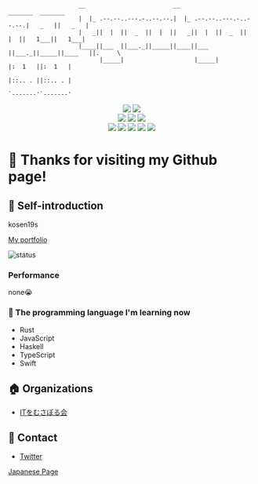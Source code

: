 ```
                    __                         __                         _______  _______
                    |  |_ .--.--..---.-..--.--.|  |_ .--.--..---.-..--.--.|   _   ||   _   |
                    |   _||  |  ||  _  ||  |  ||   _||  |  ||  _  ||  |  ||   1___||   1___|
                    |____||___  ||___._||_____||____||___  ||___._||_____||____   ||.     \
                          |_____|                    |_____|              |:  1   ||:  1   |
                                                                          |::.. . ||::.. . |
                                                                          `-------'`-------'
```

<div align="center">
<img src="https://img.shields.io/badge/age-16-9cf.svg?style=flat"></img>
<img src="https://img.shields.io/badge/たけのこ派orきのこ派-平和主義-success.svg?style=flat"></img><br>
<img src="https://img.shields.io/badge/OS-macOS-critical.svg?style=flat"></img>
<img src="https://img.shields.io/badge/Apple-respect-orange.svg?style=flat&logo=Apple"></img>
<img src="https://img.shields.io/badge/Mac-Love-ff69b4.svg?style=flat"></img><br>
<img src="https://img.shields.io/badge/Java-Well-brightgreen.svg?style=flat&logo=Java"></img>
<img src="https://img.shields.io/badge/HTML-Well-information.svg?style=flat&logo=HTML5"></img>
<img src="https://img.shields.io/badge/JavaScript-Well-brightgreen.svg?style=flat&logo=JavaScript"></img>
<img src="https://img.shields.io/badge/Swift-Soso-important.svg?style=flat&logo=Swift"></img>
<img src="https://img.shields.io/badge/Rust-Soso-important.svg?style=flat&logo=Rust"></img>
</div>


# :wave: Thanks for visiting my Github page!

## :tada: Self-introduction

kosen19s

[My portfolio](https://tyautyau56.netlify.app)

![status](https://github-profile-trophy.vercel.app/?username=tyautyau56&title=MultiLanguage,Commit,PullRequest)

### Performance

none:sob:

### :book: The programming language I'm learning now

* Rust
* JavaScript
* Haskell
* TypeScript
* Swift


## :house: Organizations

* [ITをむさぼる会](https://github.com/tokuyama-it)


## :postbox: Contact

* [Twitter](https://twitter.com/tyautyau56)

[Japanese Page](https://github.com/YanagiTakafumi/YanagiTakafumi/blob/master/README_Ja.md)

